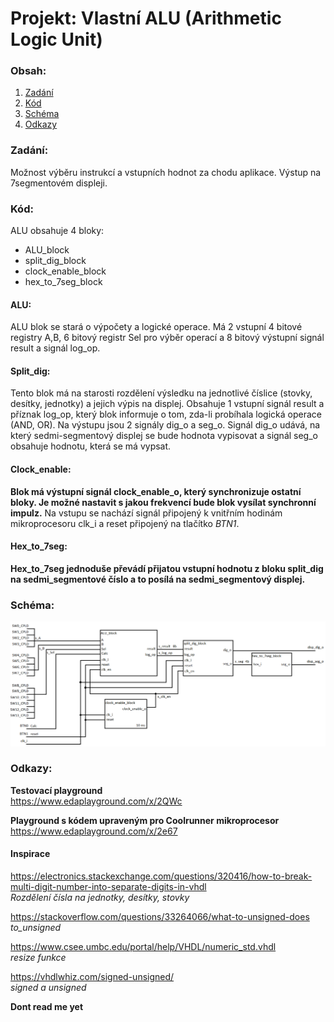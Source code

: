 # Projekt: Vlastní ALU (Arithmetic Logic Unit)

### Obsah:
   1. [Zadání](#Zadání:)
   2. [Kód](#Kód:)
   3. [Schéma](#Schéma:)
   4. [Odkazy](#Odkazy:)
   


### Zadání:
Možnost výběru instrukcí a vstupních hodnot za chodu aplikace. Výstup na 7segmentovém displeji.

### Kód: 
ALU obsahuje 4 bloky:   
* ALU_block
* split_dig_block
* clock_enable_block
* hex_to_7seg_block

#### ALU:
ALU blok se stará o výpočety a logické operace. Má 2 vstupní 4 bitové registry A,B, 6 bitový registr Sel pro výběr operací a 8 bitový výstupní signál result a signál log_op.

#### Split_dig:
Tento blok má na starosti rozdělení výsledku na jednotlivé číslice (stovky, desítky, jednotky) a jejich výpis na displej. Obsahuje 1 vstupní signál result a příznak log_op, který blok informuje o tom, zda-li probíhala logická operace (AND, OR). Na výstupu jsou 2 signály dig_o a seg_o. Signál dig_o udává, na který sedmi-segmentový displej se bude hodnota vypisovat a signál seg_o obsahuje hodnotu, která se má vypsat.

#### Clock_enable:
**Blok má výstupní signál clock_enable_o, který synchronizuje ostatní bloky. Je možné nastavit s jakou frekvencí bude blok vysílat synchronní impulz.** Na vstupu se nachází signál připojený k vnitřním hodinám mikroprocesoru clk_i a reset připojený na tlačítko *BTN1*.

#### Hex_to_7seg:
**Hex_to_7seg jednoduše převádí přijatou vstupní hodnotu z bloku split_dig na sedmi_segmentové číslo a to posílá na sedmi_segmentový displej.**

### Schéma:
![Schéma ALU](ALU_schematic.png)


### Odkazy:

**Testovací playground**     
https://www.edaplayground.com/x/2QWc

**Playground s kódem upraveným pro Coolrunner mikroprocesor**     
https://www.edaplayground.com/x/2e67

#### Inspirace
https://electronics.stackexchange.com/questions/320416/how-to-break-multi-digit-number-into-separate-digits-in-vhdl     
_Rozdělení čísla na jednotky, desítky, stovky_

https://stackoverflow.com/questions/33264066/what-to-unsigned-does     
_to_unsigned_

https://www.csee.umbc.edu/portal/help/VHDL/numeric_std.vhdl     
_resize funkce_

https://vhdlwhiz.com/signed-unsigned/    
_signed a unsigned_ 

**Dont read me yet**


